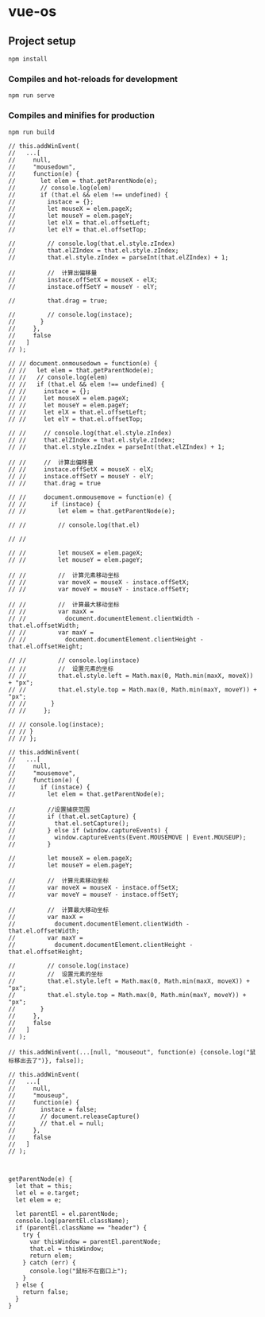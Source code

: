 # vue-os

## Project setup
```
npm install
```

### Compiles and hot-reloads for development
```
npm run serve
```

### Compiles and minifies for production
```
npm run build
```

    // this.addWinEvent(
    //   ...[
    //     null,
    //     "mousedown",
    //     function(e) {
    //       let elem = that.getParentNode(e);
    //       // console.log(elem)
    //       if (that.el && elem !== undefined) {
    //         instace = {};
    //         let mouseX = elem.pageX;
    //         let mouseY = elem.pageY;
    //         let elX = that.el.offsetLeft;
    //         let elY = that.el.offsetTop;

    //         // console.log(that.el.style.zIndex)
    //         that.elZIndex = that.el.style.zIndex;
    //         that.el.style.zIndex = parseInt(that.elZIndex) + 1;

    //         //  计算出偏移量
    //         instace.offSetX = mouseX - elX;
    //         instace.offSetY = mouseY - elY;

    //         that.drag = true;

    //         // console.log(instace);
    //       }
    //     },
    //     false
    //   ]
    // );

    // // document.onmousedown = function(e) {
    // //   let elem = that.getParentNode(e);
    // //   // console.log(elem)
    // //   if (that.el && elem !== undefined) {
    // //     instace = {};
    // //     let mouseX = elem.pageX;
    // //     let mouseY = elem.pageY;
    // //     let elX = that.el.offsetLeft;
    // //     let elY = that.el.offsetTop;

    // //     // console.log(that.el.style.zIndex)
    // //     that.elZIndex = that.el.style.zIndex;
    // //     that.el.style.zIndex = parseInt(that.elZIndex) + 1;

    // //     //  计算出偏移量
    // //     instace.offSetX = mouseX - elX;
    // //     instace.offSetY = mouseY - elY;
    // //     that.drag = true

    // //     document.onmousemove = function(e) {
    // //       if (instace) {
    // //         let elem = that.getParentNode(e);

    // //         // console.log(that.el)

    // //

    // //         let mouseX = elem.pageX;
    // //         let mouseY = elem.pageY;

    // //         //  计算元素移动坐标
    // //         var moveX = mouseX - instace.offSetX;
    // //         var moveY = mouseY - instace.offSetY;

    // //         //  计算最大移动坐标
    // //         var maxX =
    // //           document.documentElement.clientWidth - that.el.offsetWidth;
    // //         var maxY =
    // //           document.documentElement.clientHeight - that.el.offsetHeight;

    // //         // console.log(instace)
    // //         //  设置元素的坐标
    // //         that.el.style.left = Math.max(0, Math.min(maxX, moveX)) + "px";
    // //         that.el.style.top = Math.max(0, Math.min(maxY, moveY)) + "px";
    // //       }
    // //     };

    // // console.log(instace);
    // // }
    // // };

    // this.addWinEvent(
    //   ...[
    //     null,
    //     "mousemove",
    //     function(e) {
    //       if (instace) {
    //         let elem = that.getParentNode(e);

    //         //设置捕获范围
    //         if (that.el.setCapture) {
    //           that.el.setCapture();
    //         } else if (window.captureEvents) {
    //           window.captureEvents(Event.MOUSEMOVE | Event.MOUSEUP);
    //         }

    //         let mouseX = elem.pageX;
    //         let mouseY = elem.pageY;

    //         //  计算元素移动坐标
    //         var moveX = mouseX - instace.offSetX;
    //         var moveY = mouseY - instace.offSetY;

    //         //  计算最大移动坐标
    //         var maxX =
    //           document.documentElement.clientWidth - that.el.offsetWidth;
    //         var maxY =
    //           document.documentElement.clientHeight - that.el.offsetHeight;

    //         // console.log(instace)
    //         //  设置元素的坐标
    //         that.el.style.left = Math.max(0, Math.min(maxX, moveX)) + "px";
    //         that.el.style.top = Math.max(0, Math.min(maxY, moveY)) + "px";
    //       }
    //     },
    //     false
    //   ]
    // );

    // this.addWinEvent(...[null, "mouseout", function(e) {console.log("鼠标移出去了")}, false]);

    // this.addWinEvent(
    //   ...[
    //     null,
    //     "mouseup",
    //     function(e) {
    //       instace = false;
    //       // document.releaseCapture()
    //       // that.el = null;
    //     },
    //     false
    //   ]
    // );



    getParentNode(e) {
      let that = this;
      let el = e.target;
      let elem = e;

      let parentEl = el.parentNode;
      console.log(parentEl.className);
      if (parentEl.className == "header") {
        try {
          var thisWindow = parentEl.parentNode;
          that.el = thisWindow;
          return elem;
        } catch (err) {
          console.log("鼠标不在窗口上");
        }
      } else {
        return false;
      }
    }
